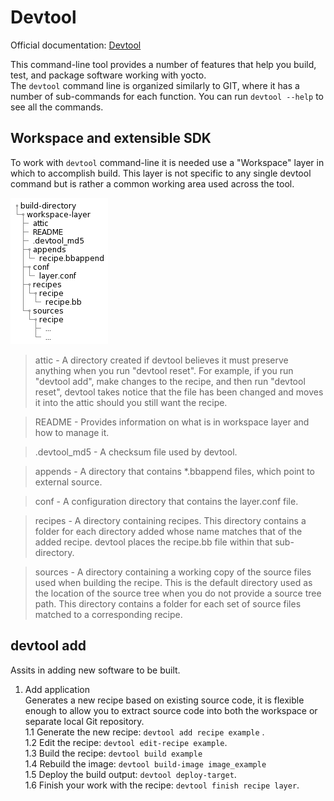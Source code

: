 # Devtool 
Official documentation: [Devtool](https://docs.yoctoproject.org/sdk-manual/extensible.html)  

This command-line tool provides a number of features that help you build, test, and package software working with yocto.  
The ```devtool``` command line is organized similarly to GIT, where it has a number of sub-commands for each function. 
You can run ```devtool --help``` to see all the commands.
## Workspace and extensible SDK
To work with ```devtool``` command-line it is needed use a "Workspace" layer in which to accomplish build. This layer is not specific to any single devtool command but is rather a common working area used across the tool.

![Workspace_devtool](./media/workspace_devtool.png)

> attic - A directory created if devtool believes it must preserve
        anything when you run "devtool reset".  For example, if you
        run "devtool add", make changes to the recipe, and then
        run "devtool reset", devtool takes notice that the file has
        been changed and moves it into the attic should you still
        want the recipe.

> README - Provides information on what is in workspace layer and how to
         manage it.

> .devtool_md5 - A checksum file used by devtool.

> appends - A directory that contains *.bbappend files, which point to
          external source.

> conf - A configuration directory that contains the layer.conf file.

> recipes - A directory containing recipes.  This directory contains a
          folder for each directory added whose name matches that of the
          added recipe.  devtool places the recipe.bb file
          within that sub-directory.

> sources - A directory containing a working copy of the source files used
          when building the recipe.  This is the default directory used
          as the location of the source tree when you do not provide a
          source tree path.  This directory contains a folder for each
          set of source files matched to a corresponding recipe.
## devtool add  
Assits in adding new software to be built.  
1. Add application  
Generates a new recipe based on existing source code, it is flexible enough to allow you to extract source code into both the workspace or separate local Git repository.  
1.1 Generate the new recipe: ```devtool add recipe example``` .  
1.2 Edit the recipe: ```devtool edit-recipe example```.  
1.3 Build the recipe: ```devtool build example```  
1.4 Rebuild the image: ```devtool build-image image_example```  
1.5 Deploy the build output: ```devtool deploy-target```.  
1.6 Finish your work with the recipe: ```devtool finish recipe layer```.  




